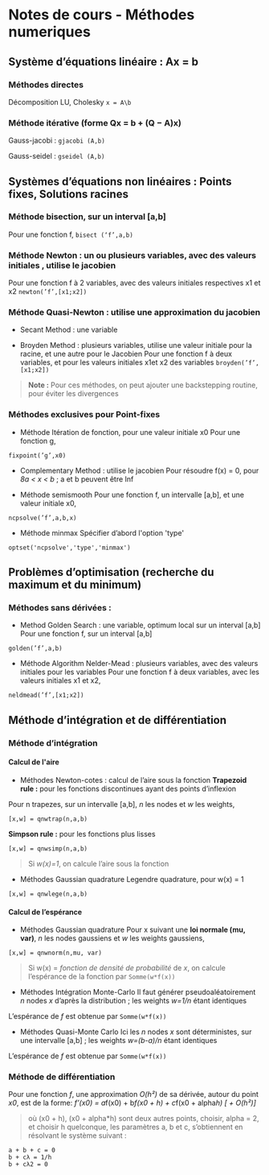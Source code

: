 # Notes de cours - Méthodes numeriques

## Système d’équations linéaire : Ax = b
### Méthodes directes
Décomposition LU, Cholesky ` x = A\b `
    
### Méthode itérative (forme Qx = b + (Q − A)x)

Gauss-jacobi : `gjacobi (A,b)`
  
Gauss-seidel : `gseidel (A,b)`

## Systèmes d’équations non linéaires : Points fixes, Solutions racines
### Méthode bisection, sur un interval [a,b]

Pour une fonction f, `bisect (‘f’,a,b)`

### Méthode Newton : un ou plusieurs variables, avec des valeurs initiales , utilise le jacobien

Pour une fonction f à 2 variables, avec des valeurs initiales respectives x1 et x2 `newton(’f’,[x1;x2])`

### Méthode Quasi-Newton : utilise une approximation du jacobien

 * Secant Method : une variable

 * Broyden Method : plusieurs variables, utilise une valeur initiale pour la racine, et une autre pour le Jacobien
 Pour une fonction f à deux variables, et pour les valeurs initiales x1et x2 des variables `broyden(’f’,[x1;x2])`
    
 >**Note :** Pour ces méthodes, on peut ajouter une backstepping routine, pour éviter les divergences

### Méthodes exclusives pour Point-fixes
 * Méthode Itération de fonction, pour une valeur initiale x0
 Pour une fonction g, 
 
 `fixpoint(’g’,x0)`

 * Complementary Method : utilise le jacobien
 Pour résoudre f(x) = 0, pour *8a < x < b* ;  a et b peuvent être Inf

 * Méthode semismooth
 Pour une fonction f, un intervalle [a,b], et une valeur initiale x0, 
 
 `ncpsolve(’f’,a,b,x)`
 
 * Méthode minmax
 Spécifier d’abord l'option 'type' 
 
 `optset('ncpsolve','type','minmax')`

## Problèmes d’optimisation (recherche du maximum et du minimum)
### Méthodes sans dérivées :
 * Method Golden Search : une variable, optimum local sur un interval [a,b]
 Pour une fonction f, sur un interval [a,b] 
 
 `golden(’f’,a,b)`

 * Méthode Algorithm Nelder-Mead : plusieurs variables, avec des valeurs initiales pour les variables
 Pour une fonction f à deux variables, avec les valeurs initiales x1 et x2, 
 
 `neldmead(’f’,[x1;x2])`

## Méthode d’intégration et de différentiation
### Méthode d’intégration

#### Calcul de l'aire
* Méthodes Newton-cotes : calcul de l’aire sous la fonction
**Trapezoid rule :** pour les fonctions discontinues ayant des points d’inflexion
 
 Pour n trapezes, sur un intervalle [a,b], *n* les nodes et *w* les weights,
 
 `[x,w] = qnwtrap(n,a,b)`
 
**Simpson rule :** pour les fonctions plus lisses
 
 `[x,w] = qnwsimp(n,a,b)`
 
 >Si *w(x)=1*, on calcule l’aire sous la fonction

 * Méthodes Gaussian quadrature
  Legendre quadrature, pour w(x) = 1 

 `[x,w] = qnwlege(n,a,b)`

#### Calcul de l’espérance
* Méthodes Gaussian quadrature
 Pour x suivant une **loi normale (mu, var)**, *n* les nodes gaussiens et *w* les weights gaussiens,
 
 `[x,w] = qnwnorm(n,mu, var)`
 
 >Si w(x) = *fonction de densité de probabilité* de *x*, on calcule l’espérance de la fonction par `Somme(w*f(x))`

* Méthodes Intégration Monte-Carlo
 Il faut générer pseudoaléatoirement *n* nodes *x* d’après la distribution ; les weights *w=1/n* étant identiques

 L’espérance de *f* est obtenue par `Somme(w*f(x))`

* Méthodes Quasi-Monte Carlo
 Ici les *n* nodes *x* sont déterministes, sur une intervalle [a,b] ;  les weights *w=(b-a)/n* étant identiques

 L’espérance de *f* est obtenue par `Somme(w*f(x))`
 
 ### Méthode de différentiation
 Pour une fonction *f*, une approximation *O(h²)* de sa dérivée, autour du point *x0*, est de la forme:
 *f’(x0) = a*f(x0) + b*f(x0 + h) + c*f(x0 + alpha*h) [ + O(h²)]*
 
 >où (x0 + h), (x0 + alpha*h) sont deux autres points,
 >choisir, alpha = 2, et choisir h quelconque, les paramètres a, b et c, s’obtiennent en résolvant le système suivant :
 ```
 a + b + c = 0
 b + cλ = 1/h
 b + cλ2 = 0
 ```





